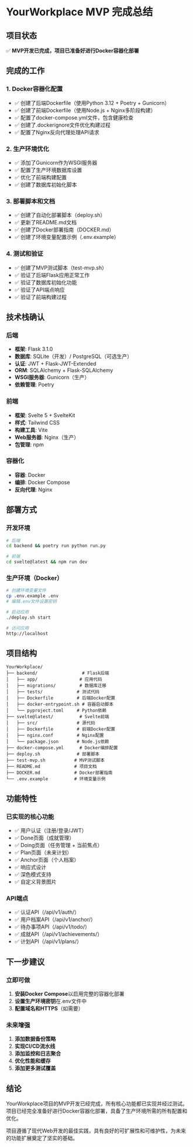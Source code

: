 # YourWorkplace MVP 完成总结

## 项目状态

✅ **MVP开发已完成，项目已准备好进行Docker容器化部署**

## 完成的工作

### 1. Docker容器化配置
- ✅ 创建了后端Dockerfile（使用Python 3.12 + Poetry + Gunicorn）
- ✅ 创建了前端Dockerfile（使用Node.js + Nginx多阶段构建）
- ✅ 配置了docker-compose.yml文件，包含健康检查
- ✅ 创建了.dockerignore文件优化构建过程
- ✅ 配置了Nginx反向代理处理API请求

### 2. 生产环境优化
- ✅ 添加了Gunicorn作为WSGI服务器
- ✅ 配置了生产环境数据库设置
- ✅ 优化了前端构建配置
- ✅ 创建了数据库初始化脚本

### 3. 部署脚本和文档
- ✅ 创建了自动化部署脚本（deploy.sh）
- ✅ 更新了README.md文档
- ✅ 创建了Docker部署指南（DOCKER.md）
- ✅ 创建了环境变量配置示例（.env.example）

### 4. 测试和验证
- ✅ 创建了MVP测试脚本（test-mvp.sh）
- ✅ 验证了后端Flask应用正常工作
- ✅ 验证了数据库初始化功能
- ✅ 验证了API端点响应
- ✅ 验证了前端构建过程

## 技术栈确认

### 后端
- **框架**: Flask 3.1.0
- **数据库**: SQLite（开发）/ PostgreSQL（可选生产）
- **认证**: JWT + Flask-JWT-Extended
- **ORM**: SQLAlchemy + Flask-SQLAlchemy
- **WSGI服务器**: Gunicorn（生产）
- **依赖管理**: Poetry

### 前端
- **框架**: Svelte 5 + SvelteKit
- **样式**: Tailwind CSS
- **构建工具**: Vite
- **Web服务器**: Nginx（生产）
- **包管理**: npm

### 容器化
- **容器**: Docker
- **编排**: Docker Compose
- **反向代理**: Nginx

## 部署方式

### 开发环境
```bash
# 后端
cd backend && poetry run python run.py

# 前端
cd svelte@latest && npm run dev
```

### 生产环境（Docker）
```bash
# 创建环境变量文件
cp .env.example .env
# 编辑.env文件设置密钥

# 启动应用
./deploy.sh start

# 访问应用
http://localhost
```

## 项目结构

```
YourWorkplace/
├── backend/                 # Flask后端
│   ├── app/                # 应用代码
│   ├── migrations/         # 数据库迁移
│   ├── tests/             # 测试代码
│   ├── Dockerfile         # 后端Docker配置
│   ├── docker-entrypoint.sh # 容器启动脚本
│   └── pyproject.toml     # Python依赖
├── svelte@latest/          # Svelte前端
│   ├── src/               # 源代码
│   ├── Dockerfile         # 前端Docker配置
│   ├── nginx.conf         # Nginx配置
│   └── package.json       # Node.js依赖
├── docker-compose.yml      # Docker编排配置
├── deploy.sh              # 部署脚本
├── test-mvp.sh           # MVP测试脚本
├── README.md             # 项目文档
├── DOCKER.md             # Docker部署指南
└── .env.example          # 环境变量示例
```

## 功能特性

### 已实现的核心功能
- ✅ 用户认证（注册/登录/JWT）
- ✅ Done页面（成就管理）
- ✅ Doing页面（任务管理 + 当前焦点）
- ✅ Plan页面（未来计划）
- ✅ Anchor页面（个人档案）
- ✅ 响应式设计
- ✅ 深色模式支持
- ✅ 自定义背景图片

### API端点
- ✅ 认证API（/api/v1/auth/）
- ✅ 用户档案API（/api/v1/anchor/）
- ✅ 待办事项API（/api/v1/todo/）
- ✅ 成就API（/api/v1/achievements/）
- ✅ 计划API（/api/v1/plans/）

## 下一步建议

### 立即可做
1. **安装Docker Compose**以启用完整的容器化部署
2. **设置生产环境密钥**在.env文件中
3. **配置域名和HTTPS**（如需要）

### 未来增强
1. **添加数据备份策略**
2. **实现CI/CD流水线**
3. **添加监控和日志聚合**
4. **优化性能和缓存**
5. **添加更多测试覆盖**

## 结论

YourWorkplace项目的MVP开发已经完成，所有核心功能都已实现并经过测试。项目已经完全准备好进行Docker容器化部署，具备了生产环境所需的所有配置和优化。

项目遵循了现代Web开发的最佳实践，具有良好的可扩展性和可维护性，为未来的功能扩展奠定了坚实的基础。
